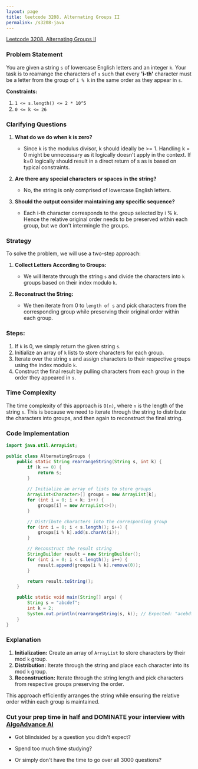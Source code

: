 ```yaml
---
layout: page
title: leetcode 3208. Alternating Groups II
permalink: /s3208-java
---
```

[Leetcode 3208. Alternating Groups II](https://algoadvance.github.io/algoadvance/l3208)
### Problem Statement

You are given a string `s` of lowercase English letters and an integer `k`. Your task is to rearrange the characters of `s` such that every **'i-th'** character must be a letter from the group of `i % k` in the same order as they appear in `s`.

**Constraints:**
1. `1 <= s.length() <= 2 * 10^5`
2. `0 <= k <= 26`

### Clarifying Questions
1. **What do we do when k is zero?**
   - Since k is the modulus divisor, k should ideally be >= 1. Handling k = 0 might be unnecessary as it logically doesn't apply in the context. If k=0 logically should result in a direct return of s as is based on typical constraints.

2. **Are there any special characters or spaces in the string?**
   - No, the string is only comprised of lowercase English letters.

3. **Should the output consider maintaining any specific sequence?**
   - Each i-th character corresponds to the group selected by i % k. Hence the relative original order needs to be preserved within each group, but we don't intermingle the groups. 

### Strategy
To solve the problem, we will use a two-step approach:
1. **Collect Letters According to Groups:**
   - We will iterate through the string `s` and divide the characters into `k` groups based on their index modulo `k`.

2. **Reconstruct the String:**
   - We then iterate from 0 to `length of s` and pick characters from the corresponding group while preserving their original order within each group.

### Steps:
1. If `k` is 0, we simply return the given string `s`.
2. Initialize an array of `k` lists to store characters for each group.
3. Iterate over the string `s` and assign characters to their respective groups using the index modulo `k`.
4. Construct the final result by pulling characters from each group in the order they appeared in `s`.

### Time Complexity
The time complexity of this approach is `O(n)`, where `n` is the length of the string `s`. This is because we need to iterate through the string to distribute the characters into groups, and then again to reconstruct the final string.

### Code Implementation

```java
import java.util.ArrayList;

public class AlternatingGroups {
    public static String rearrangeString(String s, int k) {
        if (k == 0) {
            return s;
        }
        
        // Initialize an array of lists to store groups
        ArrayList<Character>[] groups = new ArrayList[k];
        for (int i = 0; i < k; i++) {
            groups[i] = new ArrayList<>();
        }

        // Distribute characters into the corresponding group
        for (int i = 0; i < s.length(); i++) {
            groups[i % k].add(s.charAt(i));
        }

        // Reconstruct the result string
        StringBuilder result = new StringBuilder();
        for (int i = 0; i < s.length(); i++) {
            result.append(groups[i % k].remove(0));
        }

        return result.toString();
    }

    public static void main(String[] args) {
        String s = "abcdef";
        int k = 2;
        System.out.println(rearrangeString(s, k)); // Expected: "acebdf"
    }
}
```

### Explanation
1. **Initialization:** Create an array of `ArrayList` to store characters by their mod `k` group.
2. **Distribution:** Iterate through the string and place each character into its mod `k` group.
3. **Reconstruction:** Iterate through the string length and pick characters from respective groups preserving the order.

This approach efficiently arranges the string while ensuring the relative order within each group is maintained.


### Cut your prep time in half and DOMINATE your interview with [AlgoAdvance AI](https://algoAdvance.com)

- Got blindsided by a question you didn't expect?

- Spend too much time studying?

- Or simply don't have the time to go over all 3000 questions?

